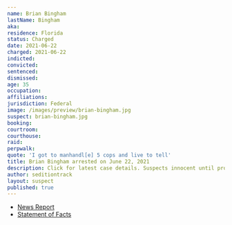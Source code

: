 ```yaml
---
name: Brian Bingham
lastName: Bingham
aka:
residence: Florida
status: Charged
date: 2021-06-22
charged: 2021-06-22
indicted:
convicted:
sentenced:
dismissed:
age: 35
occupation:
affiliations:
jurisdiction: Federal
image: /images/preview/brian-bingham.jpg
suspect: brian-bingham.jpg
booking:
courtroom:
courthouse:
raid:
perpwalk:
quote: 'I got to manhandl[e] 5 cops and live to tell'
title: Brian Bingham arrested on June 22, 2021
description: Click for latest case details. Suspects innocent until proven guilty.
author: seditiontrack
layout: suspect
published: true
---
```


- [News Report](https://www.courierpostonline.com/story/news/2021/06/23/brian-bingham-capitol-riot-insurrection-pennsville/5330587001/)
- [Statement of Facts](https://www.justice.gov/usao-dc/case-multi-defendant/file/1405791/download)

